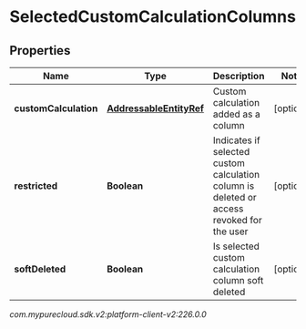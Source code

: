 # SelectedCustomCalculationColumns


## Properties

| Name | Type | Description | Notes |
| ------------ | ------------- | ------------- | ------------- |
| **customCalculation** | [**AddressableEntityRef**](AddressableEntityRef) | Custom calculation added as a column |  [optional] |
| **restricted** | **Boolean** | Indicates if selected custom calculation column is deleted or access revoked for the user |  [optional] |
| **softDeleted** | **Boolean** | Is selected custom calculation column soft deleted |  [optional] |




_com.mypurecloud.sdk.v2:platform-client-v2:226.0.0_
